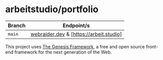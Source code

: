 # arbeitstudio/portfolio

| Branch | Endpoint/s                                   |
| ------ | -------------------------------------------- |
| `main` | [webraider.dev][0] & [https://arbeit.studio] |

This project uses [The Genesis Framework][llgenesis], a free and open source front-end framework for the next generation of the Web.

[0]: https://webraider.dev
[1]: https://arbeit.studio
[llgenesis]: https://git.arbeit.studio/genesis